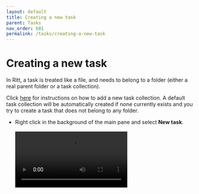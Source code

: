 ```yaml
---
layout: default
title: Creating a new task
parent: Tasks
nav_order: 601
permalink: /tasks/creating-a-new-task
---
```


# Creating a new task

In Ritt, a task is treated like a file, and needs to belong to a folder (either a real parent folder or a task collection).

Click [here](/sources/adding-a-task-collection) for instructions on how to add a new task collection. A default task collection will be automatically created if none currently exists and you try to create a task that does not belong to any folder.

- Right click in the background of the main pane and select **New task**.<br/><br/>
  <video autoplay loop controls>
    <source src="/img/v1.0-MP4-Creating-a-New-Task.mp4" type="video/mp4">
  </video><br/>






